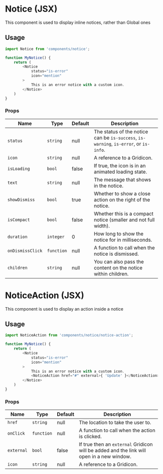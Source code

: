 Notice (JSX)
===

This component is used to display inline notices, rather than Global ones

## Usage

```js
import Notice from 'components/notice';

function MyNotice() {
	return (
		<Notice
			status="is-error"
			icon="mention"
		>
			This is an error notice with a custom icon.
		</Notice>
	)
}
```

### Props

Name | Type | Default | Description
---- | ---- | ---- | ----
`status` | `string` | null | The status of the notice can be `is-success`, `is-warning`, `is-error`, or `is-info`.
`icon` | `string` | null | A reference to a Gridicon.
`isLoading` | `bool` | false | If true, the icon is in an animated loading state.
`text` | `string` | null | The message that shows in the notice.
`showDismiss` | `bool` | true | Whether to show a close action on the right of the notice.
`isCompact` | `bool` | false | Whether this is a compact notice (smaller and not full width).
`duration` | `integer` | 0 | How long to show the notice for in milliseconds.
`onDismissClick` | `function` | null | A function to call when the notice is dismissed.
`children` | `string` | null | You can also pass the content on the notice within children.


NoticeAction (JSX)
===

This component is used to display an action inside a notice

## Usage

```js
import NoticeAction from 'components/notice/notice-action';

function MyNotice() {
	return (
		<Notice
			status="is-error"
			icon="mention"
		>
			This is an error notice with a custom icon.
			<NoticeAction href="#" external>{ 'Update' }</NoticeAction>
		</Notice>
	)
}
```

### Props

Name | Type | Default | Description
---- | ---- | ---- | ----
`href` | `string` | null | The location to take the user to.
`onClick` | `function` | null | A function to call when the action is clicked.
`external` | `bool` | false | If true then an `external` Gridicon will be added and the link will open in a new window.
`icon` | `string` | null | A reference to a Gridicon.
